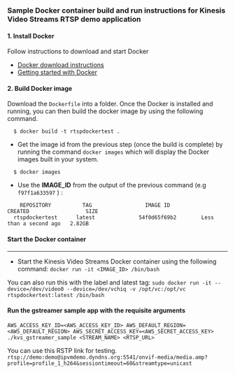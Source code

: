 ### Sample Docker container build and run instructions for Kinesis Video Streams RTSP demo application
#### 1. Install Docker

Follow instructions to download and start Docker

* [ Docker download instructions ]( https://www.docker.com/community-edition#/download )
* [Getting started with Docker](https://docs.docker.com/get-started/)

#### 2. Build Docker image
Download the `Dockerfile` into a folder.  Once the Docker is installed and running, you can then build the docker image by using the following command.

```
  $ docker build -t rtspdockertest .
```
* Get the image id from the previous step (once the build is complete) by running the command `docker images` which will display the Docker images built in your system.

```
  $ docker images
```

* Use the **IMAGE_ID** from the output of the previous command (e.g `f97f1a633597` ) :

```
    REPOSITORY          TAG                 IMAGE ID            CREATED                  SIZE
  rtspdockertest      latest              54f0d65f69b2        Less than a second ago   2.82GB

```
#### Start the Docker container
---

*  Start the Kinesis Video Streams Docker container using the following command:
`docker run -it <IMAGE_ID> /bin/bash`

You can also run this with the label and latest tag:
`sudo docker run -it --device=/dev/video0 --device=/dev/vchiq -v /opt/vc:/opt/vc rtspdockertest:latest /bin/bash`

#### Run the gstreamer sample app with the requisite arguments
`AWS_ACCESS_KEY_ID=<AWS_ACCESS_KEY_ID> AWS_DEFAULT_REGION=<AWS_DEFAULT_REGION> AWS_SECRET_ACCESS_KEY=<AWS_SECRET_ACCESS_KEY> ./kvs_gstreamer_sample <STREAM_NAME> <RTSP_URL>` 

You can use this RSTP link for testing.
`rtsp://demo:demo@ipvmdemo.dyndns.org:5541/onvif-media/media.amp?profile=profile_1_h264&sessiontimeout=60&streamtype=unicast`
